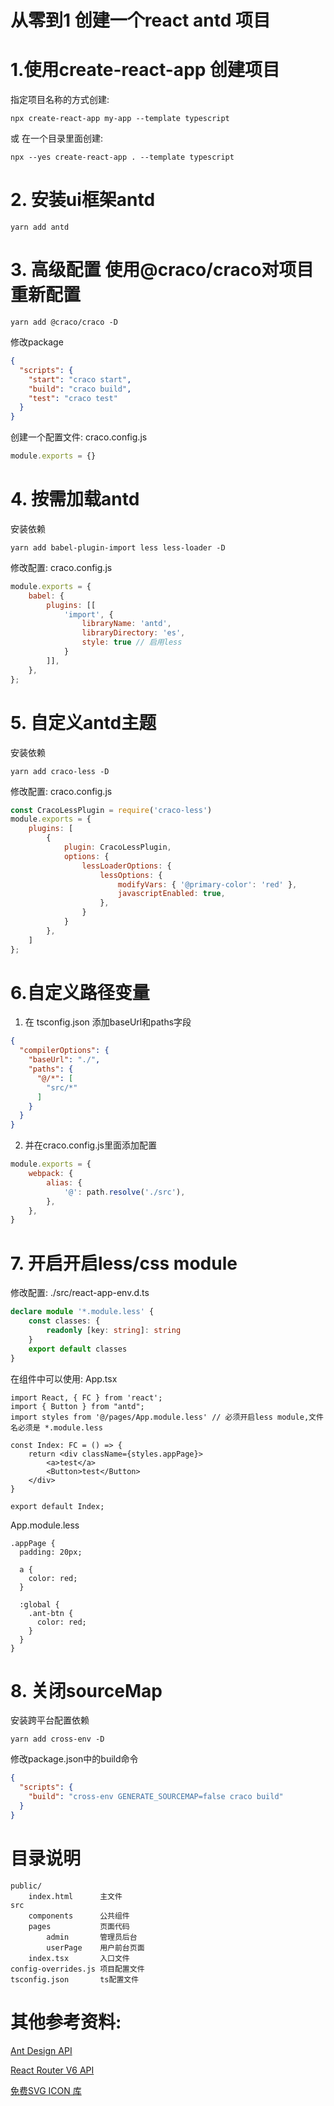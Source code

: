 # 从零到1 创建一个react antd 项目

# 1.使用create-react-app 创建项目

指定项目名称的方式创建:

```shell
npx create-react-app my-app --template typescript
```

或 在一个目录里面创建:

```shell
npx --yes create-react-app . --template typescript
```

# 2. 安装ui框架antd

```shell
yarn add antd
```

# 3. 高级配置 使用@craco/craco对项目重新配置

```shell
yarn add @craco/craco -D
```

修改package

```json
{
  "scripts": {
    "start": "craco start",
    "build": "craco build",
    "test": "craco test"
  }
}
```

创建一个配置文件: craco.config.js

```javascript
module.exports = {}
```

# 4. 按需加载antd

安装依赖

```shell
yarn add babel-plugin-import less less-loader -D
```

修改配置: craco.config.js

```javascript
module.exports = {
    babel: {
        plugins: [[
            'import', {
                libraryName: 'antd',
                libraryDirectory: 'es',
                style: true // 启用less
            }
        ]],
    },
};
```

# 5. 自定义antd主题

安装依赖

```shell
yarn add craco-less -D
```

修改配置: craco.config.js

```javascript
const CracoLessPlugin = require('craco-less')
module.exports = {
    plugins: [
        {
            plugin: CracoLessPlugin,
            options: {
                lessLoaderOptions: {
                    lessOptions: {
                        modifyVars: { '@primary-color': 'red' },
                        javascriptEnabled: true,
                    },
                }
            }
        },
    ]
};
```

# 6.自定义路径变量

1. 在 tsconfig.json 添加baseUrl和paths字段

```json
{
  "compilerOptions": {
    "baseUrl": "./",
    "paths": {
      "@/*": [
        "src/*"
      ]
    }
  }
}
```

2. 并在craco.config.js里面添加配置

```javascript
module.exports = {
    webpack: {
        alias: {
            '@': path.resolve('./src'),
        },
    },
}
```

# 7. 开启开启less/css module

修改配置: ./src/react-app-env.d.ts

```typescript
declare module '*.module.less' {
    const classes: {
        readonly [key: string]: string
    }
    export default classes
}
```

在组件中可以使用: App.tsx

```tsx
import React, { FC } from 'react';
import { Button } from "antd";
import styles from '@/pages/App.module.less' // 必须开启less module,文件名必须是 *.module.less

const Index: FC = () => {
    return <div className={styles.appPage}>
        <a>test</a>
        <Button>test</Button>
    </div>
}

export default Index;
```

App.module.less

```less
.appPage {
  padding: 20px;

  a {
    color: red;
  }

  :global {
    .ant-btn {
      color: red;
    }
  }
}
```

# 8. 关闭sourceMap

安装跨平台配置依赖

```shell
yarn add cross-env -D
```

修改package.json中的build命令

```json
{
  "scripts": {
    "build": "cross-env GENERATE_SOURCEMAP=false craco build"
  }
}
```

# 目录说明

```text
public/
    index.html      主文件
src
    components      公共组件
    pages           页面代码
        admin       管理员后台
        userPage    用户前台页面
    index.tsx       入口文件
config-overrides.js 项目配置文件
tsconfig.json       ts配置文件
```

# 其他参考资料:

[Ant Design API](https://ant.design/components/overview-cn/)

[React Router V6 API](https://reactrouter.com/docs/en/v6)

[免费SVG ICON 库](https://www.iconfont.cn/)
